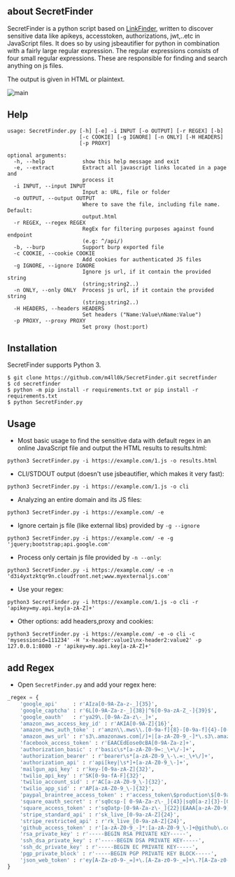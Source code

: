 
## about SecretFinder

SecretFinder is a python script based on [LinkFinder](https://github.com/GerbenJavado/LinkFinder), written to discover sensitive data like apikeys, accesstoken, authorizations, jwt,..etc in JavaScript files. It does so by using jsbeautifier for python in combination with a fairly large regular expression. The regular expressions consists of four small regular expressions. These are responsible for finding and search anything on js files. 

The output is given in HTML or plaintext.

![main](https://i.imgur.com/D7MT2KL.png)


## Help 

```
usage: SecretFinder.py [-h] [-e] -i INPUT [-o OUTPUT] [-r REGEX] [-b]
                       [-c COOKIE] [-g IGNORE] [-n ONLY] [-H HEADERS]
                       [-p PROXY]

optional arguments:
  -h, --help            show this help message and exit
  -e, --extract         Extract all javascript links located in a page and
                        process it
  -i INPUT, --input INPUT
                        Input a: URL, file or folder
  -o OUTPUT, --output OUTPUT
                        Where to save the file, including file name. Default:
                        output.html
  -r REGEX, --regex REGEX
                        RegEx for filtering purposes against found endpoint
                        (e.g: ^/api/)
  -b, --burp            Support burp exported file
  -c COOKIE, --cookie COOKIE
                        Add cookies for authenticated JS files
  -g IGNORE, --ignore IGNORE
                        Ignore js url, if it contain the provided string
                        (string;string2..)
  -n ONLY, --only ONLY  Process js url, if it contain the provided string
                        (string;string2..)
  -H HEADERS, --headers HEADERS
                        Set headers ("Name:Value\nName:Value")
  -p PROXY, --proxy PROXY
                        Set proxy (host:port)

```

## Installation

SecretFinder supports Python 3.

```
$ git clone https://github.com/m4ll0k/SecretFinder.git secretfinder
$ cd secretfinder
$ python -m pip install -r requirements.txt or pip install -r requirements.txt
$ python SecretFinder.py
```

## Usage

- Most basic usage to find the sensitive data with default regex in an online JavaScript file and output the HTML results to results.html:

`python3 SecretFinder.py -i https://example.com/1.js -o results.html`

- CLI/STDOUT output (doesn't use jsbeautifier, which makes it very fast):

`python3 SecretFinder.py -i https://example.com/1.js -o cli`

- Analyzing an entire domain and its JS files:

`python3 SecretFinder.py -i https://example.com/ -e`

- Ignore certain js file (like external libs) provided by `-g --ignore`

`python3 SecretFinder.py -i https://example.com/ -e -g 'jquery;bootstrap;api.google.com'`

- Process only certain js file provided by `-n --only`:

`python3 SecretFinder.py -i https://example.com/ -e -n 'd3i4yxtzktqr9n.cloudfront.net;www.myexternaljs.com'`

- Use your regex:

`python3 SecretFinder.py -i https://example.com/1.js -o cli -r 'apikey=my.api.key[a-zA-Z]+'`

- Other options: add headers,proxy and cookies:

``python3 SecretFinder.py -i https://example.com/ -e -o cli -c 'mysessionid=111234' -H 'x-header:value1\nx-header2:value2' -p 127.0.0.1:8080 -r 'apikey=my.api.key[a-zA-Z]+'``


## add Regex

- Open `SecretFinder.py` and add your regex here:

```py
_regex = {
    'google_api'     : r'AIza[0-9A-Za-z-_]{35}',
    'google_captcha' : r'6L[0-9A-Za-z-_]{38}|^6[0-9a-zA-Z_-]{39}$',
    'google_oauth'   : r'ya29\.[0-9A-Za-z\-_]+',
    'amazon_aws_access_key_id' : r'AKIA[0-9A-Z]{16}',
    'amazon_mws_auth_toke' : r'amzn\\.mws\\.[0-9a-f]{8}-[0-9a-f]{4}-[0-9a-f]{4}-[0-9a-f]{4}-[0-9a-f]{12}',
    'amazon_aws_url' : r's3\.amazonaws.com[/]+|[a-zA-Z0-9_-]*\.s3\.amazonaws.com',
    'facebook_access_token' : r'EAACEdEose0cBA[0-9A-Za-z]+',
    'authorization_basic' : r'basic\s*[a-zA-Z0-9=:_\+\/-]+',
    'authorization_bearer' : r'bearer\s*[a-zA-Z0-9_\-\.=:_\+\/]+',
    'authorization_api' : r'api[key|\s*]+[a-zA-Z0-9_\-]+',
    'mailgun_api_key' : r'key-[0-9a-zA-Z]{32}',
    'twilio_api_key' : r'SK[0-9a-fA-F]{32}',
    'twilio_account_sid' : r'AC[a-zA-Z0-9_\-]{32}',
    'twilio_app_sid' : r'AP[a-zA-Z0-9_\-]{32}',
    'paypal_braintree_access_token' : r'access_token\$production\$[0-9a-z]{16}\$[0-9a-f]{32}',
    'square_oauth_secret' : r'sq0csp-[ 0-9A-Za-z\-_]{43}|sq0[a-z]{3}-[0-9A-Za-z\-_]{22,43}',
    'square_access_token' : r'sqOatp-[0-9A-Za-z\-_]{22}|EAAA[a-zA-Z0-9]{60}',
    'stripe_standard_api' : r'sk_live_[0-9a-zA-Z]{24}',
    'stripe_restricted_api' : r'rk_live_[0-9a-zA-Z]{24}',
    'github_access_token' : r'[a-zA-Z0-9_-]*:[a-zA-Z0-9_\-]+@github\.com*',
    'rsa_private_key' : r'-----BEGIN RSA PRIVATE KEY-----',
    'ssh_dsa_private_key' : r'-----BEGIN DSA PRIVATE KEY-----',
    'ssh_dc_private_key' : r'-----BEGIN EC PRIVATE KEY-----',
    'pgp_private_block' : r'-----BEGIN PGP PRIVATE KEY BLOCK-----',
    'json_web_token' : r'ey[A-Za-z0-9-_=]+\.[A-Za-z0-9-_=]+\.?[A-Za-z0-9-_.+/=]*$',
}

```

